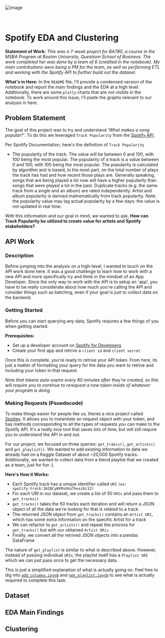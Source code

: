 ![image](https://storage.googleapis.com/pr-newsroom-wp/1/2018/11/Spotify_Logo_CMYK_Green.png)
<br/>
<br/>
<br/>

# Spotify EDA and Clustering

**Statement of Work:** *This was a 7-week project for BA780, a course in the MSBA Program at Boston University, Questrom School of Business. The work completed her was done by a team of 6 (credited in the notebook). My main contributions were being a PM for the team, as well as performing ETL and working with the Spotify API to further build out the dataset.* 

**What's in Here:** In the ``README`` file, I'll provide a condensed version of the notebook and report the main findings and the EDA at a high level. Additionally, there are some ``plotly`` charts that are not visible in the notebook. To work around this issue, I'll paste the graphs relevant to our analysis in here.

## Problem Statement
The goal of this project was to try and understand *'What makes a song popular?'*. To do this we leveraged ``Track Popularity`` from the [Spotify API](https://developer.spotify.com/documentation/web-api).

Per Spotify Documentation, here's the definition of ``Track Popularity``
- The popularity of the track. The value will be between 0 and 100, with 100 being the most popular.
The popularity of a track is a value between 0 and 100, with 100 being the most popular. The popularity is calculated by algorithm and is based, in the most part, on the total number of plays the track has had and how recent those plays are.
Generally speaking, songs that are being played a lot now will have a higher popularity than songs that were played a lot in the past. Duplicate tracks (e.g. the same track from a single and an album) are rated independently. Artist and album popularity is derived mathematically from track popularity. Note: the popularity value may lag actual popularity by a few days: the value is not updated in real time.

With this information and our goal in mind, we wanted to ask, **How can Track Popularity be utilized to create value for artists and Spotify stakeholders?**.

## API Work

### Description 
Before jumping into the analysis on a high-level, I wanted to touch on the API work done here. It was a good challenge to learn how to work with a new API and more specifically try and think in the mindset of an App Developer. Since the only way to work with the API is to setup an 'app', you have to be really considerate about how much you're calling the API and consider things such as batching, even if your goal is just to collect data on the backend. 

### Getting Started
Before you can start querying any data, Spotify requires a few things of you when getting started.

**Prerequisites:**
- Set up a developer account on [Spotify for Developers](https://developer.spotify.com)
- Create your first app and retrive a ``client id`` and ``client secret``

Once this is complete, you're ready to retrive your API token. From here, its just a matter of formatting your query for the data you want to retrive and including your token in that request.

*Note that tokens auto-expire every 60 minutes after they're created, so this will require you to continue to rerequest a new token inside of whatever your program is doing*

### Making Requests (Psuedocode)
To make things easier for people like us, theres a nice project called [Spotipy](https://spotipy.readthedocs.io/en/2.22.1/). It allows you to instantiate an request object with your token, and has methods corresponding to all the types of requests you can make to the Spotify API. It's a really nice tool that saves lots of time, but will still require you to understand the API in and out.

For our project, we focused on three queries: ``get_trakcs()``, ``get_artists()`` and ``get_playlist()``. We wanted to add existing information to data we already had on a Kaggle Dataset of about ~20,000 Spotify tracks. Additionally, we wanted to collect data from a blend playlist that we created as a team, just for fun :). 

**Here's How it Works:**
- Each Spotify track has a unique identifier called ``URI`` ``(ex: spotify:track:3AIBCyWVRvGUuTkeszbi12)``
- For each URI in our dataset, we create a list of 50 ``URIs`` and pass them to ``get_tracks()``
- ``get_tracks()`` takes the 50 tracks each iteration and will return a JSON object of all the data we're looking for that is related to a track.
- The returned JSON object from ``get_tracks()`` contains an ``Artist URI``, which has some extra information on the specific Artist for a track
- We can refactor to ``get_artists()`` and repeat the process for ``get_tracks()`` but with our obtained ``Artist URis``
- Finally, we convert all the retrived JSON objects into a pandas DataFrame

The nature of ``get_playlist`` is similar to what is described above. However, instead of passing individual ``URIs``, the playlist itself has a ``Playlist URI`` which we can just pass once to get the necessary data.

This is just a simplified explanation of what is actually going on. Feel free to dig into [``add_columns.ipynb``]() and [``get_playlist.ipynb``]() to see what is actually required to complete this task.

## Dataset

## EDA Main Findings

## Clustering
